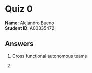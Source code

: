 # Quiz 0

**Name**: Alejandro Bueno  
**Student ID**: A00335472  

## Answers

1. Cross functional autonomous teams

1.  
